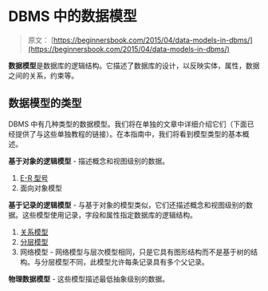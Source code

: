 # DBMS 中的数据模型

> 原文： [https://beginnersbook.com/2015/04/data-models-in-dbms/](https://beginnersbook.com/2015/04/data-models-in-dbms/)

**数据模型**是数据库的逻辑结构。它描述了数据库的设计，以反映实体，属性，数据之间的关系，约束等。

## 数据模型的类型

DBMS 中有几种类型的数据模型。我们将在单独的文章中详细介绍它们（下面已经提供了与这些单独教程的链接）。在本指南中，我们将看到模型类型的基本概述。

**基于对象的逻辑模型** - 描述概念和视图级别的数据。

1.  [E-R 型号](https://beginnersbook.com/2015/04/e-r-model-in-dbms/)
2.  面向对象模型

**基于记录的逻辑模型** - 与基于对象的模型类似，它们还描述概念和视图级别的数据。这些模型使用记录，字段和属性指定数据库的逻辑结构。

1.  [关系模型](https://beginnersbook.com/2015/04/relational-model-in-dbms/)
2.  [分层模型](https://beginnersbook.com/2015/04/hierarchical-model-in-dbms/)
3.  网络模型 - 网络模型与层次模型相同，只是它具有图形结构而不是基于树的结构。与分层模型不同，此模型允许每条记录具有多个父记录。

**物理数据模型** - 这些模型描述最低抽象级别的数据。